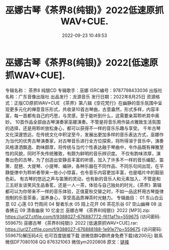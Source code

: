 ﻿---
title: 巫娜古琴《茶界8(纯银)》2022低速原抓WAV+CUE.
date: 2022-09-23 10:49:53
categories: 新碟专辑、稀有等精品
tags: 纯音雅乐
---
# 巫娜古琴《茶界8(纯银)》2022[低速原抓WAV+CUE].

专辑名称： 茶界8 纯银CD
专辑歌手：巫娜
ISRC编号：9787798433036
出版社名称：广东音像出版社
出品发行：龙源音乐
发行日期：2022年8月25日
资源格式：正版CD原抓WAV+CUE
《茶界》第八辑《空花梵行》在幽静的音乐氛围中呈现更多元化的禅意音乐形式，共收录10首古琴曲，古意盎然，形式多样，内容丰富，每一首都有自己的巧思，与灵感，至于能听到什么，这需要亲耳聆听其中奥妙。
10首作品全部由古琴演奏家巫娜演奏。不管是将音乐用作装点雅致生活氛围的选择，还是用聆听放松身心，都可以获得不一样的音乐乐趣与享受。
千年古琴文化深邃悠远，在传统文化中积淀至今，发展出更加多样的音乐表达方式，巫娜作为当代的优秀古琴演奏家，对古琴音乐进行全方位探索，将所得溶于音乐中，演奏风格潇洒飘逸、韵味醇厚，将传统与当代个性表达融于琴曲中，令作品既有禅雅至性的风貌，同时不失传统雅致，有颇为鲜明的音乐辨识度。
不仅有韵味浓厚，演奏出色的古琴，为了创造出安静且丰富的听感，加入了许多不一样的音乐编配，笛箫、琵琶、大提琴、小提琴、编钟，各种乐器在不同作品、不同乐句间出现，在平静旋律中为聆听者带来一些小小惊喜，也令音乐内容更加丰富，也是唱片中的靓丽色彩。
有古琴的悠远之声与笛箫的灵动，也有新的音乐人和元素加入，不管是和三五好友谈笑风生品香茗，还是一人一茶，体验与自己独处的时光，《茶界》第辑都可以为你带来不一样的音乐体验，正值夏秋交替之时，不如一品这杯用古琴旋律炮制的乐音茶香，滋养身心，享受高品质禅茶时光魅力。
专辑曲目：
01 东山白云意
02 心莲
03 竹雨间
04 智者乐水
05 陌上花开
06 茶花乐谷
07 空山幽禅
08 淡香拂云
09 清香幽泉
10 忆金兰
巫娜古琴 《茶界8(纯银)》2022 [MP3].zip: https://url27.ctfile.com/f/9388027-676887772-f611af?p=559675
(访问密码: 559675)
巫娜古琴 《茶界8(纯银)》2022 [低速原抓WAV+CUE].rar: https://url27.ctfile.com/f/9388027-676888188-1e91e7?p=559675
(访问密码: 559675)解压码4元
也可百度链接下载
进微信群Q群终身免费下载(收200元)
联系微信DF7080108 QQ 876321063
微信ym2020808
原文：[链接](https://blog.sina.com.cn/s/blog_1647c7e7601030zjy.html)